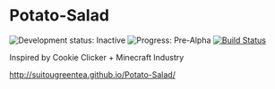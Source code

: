 # Potato-Salad
![Development status: Inactive](https://img.shields.io/badge/Development%20status-Inactive-red.svg)
![Progress: Pre-Alpha](https://img.shields.io/badge/Progress-Pre--Alpha-red.svg)
[![Build Status](https://travis-ci.org/suitougreentea/Potato-Salad.svg?branch=master)](https://travis-ci.org/suitougreentea/Potato-Salad)

Inspired by Cookie Clicker + Minecraft Industry

http://suitougreentea.github.io/Potato-Salad/
